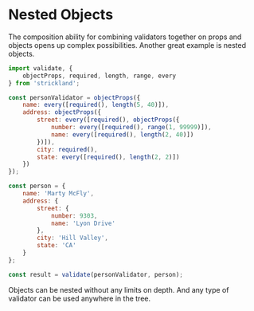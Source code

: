 # Nested Objects

The composition ability for combining validators together on props and objects opens up complex possibilities. Another great example is nested objects.

```jsx
import validate, {
    objectProps, required, length, range, every
} from 'strickland';

const personValidator = objectProps({
    name: every([required(), length(5, 40)]),
    address: objectProps({
        street: every([required(), objectProps({
            number: every([required(), range(1, 99999)]),
            name: every([required(), length(2, 40)])
        })]),
        city: required(),
        state: every([required(), length(2, 2)])
    })
});

const person = {
    name: 'Marty McFly',
    address: {
        street: {
            number: 9303,
            name: 'Lyon Drive'
        },
        city: 'Hill Valley',
        state: 'CA'
    }
};

const result = validate(personValidator, person);
```

Objects can be nested without any limits on depth. And any type of validator can be used anywhere in the tree.

